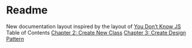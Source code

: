 # Readme
New documentation layout inspired by the layout of [You Don’t Know JS][1]
Table of Contents
[Chapter 2: Create New Class][2]
[Chapter 3: Create Design Pattern][3]

[1]:	(https://github.com/getify/You-Dont-Know-JS)
[2]:	ch2.md
[3]:	%20ch3.md